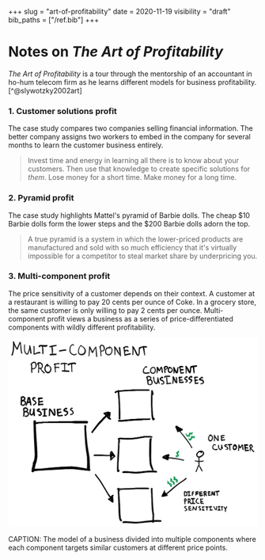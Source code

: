 +++
slug = "art-of-profitability"
date = 2020-11-19
visibility = "draft"
bib_paths = ["/ref.bib"]
+++

# Notes on *The Art of Profitability*

*The Art of Profitability* is a tour through the mentorship of an accountant in
ho-hum telecom firm as he learns different models for business profitability.
[^@slywotzky2002art] 

### 1. Customer solutions profit

The case study compares two companies selling financial information. The better
company assigns two workers to embed in the company for several months to learn
the customer business entirely.

> Invest time and energy in learning all there is to know about your customers.
> Then use that knowledge to create specific solutions for *them*. Lose money
> for a short time. Make money for a long time.

### 2. Pyramid profit

The case study highlights Mattel's pyramid of Barbie dolls. The cheap $10 Barbie
dolls form the lower steps and the $200 Barbie dolls adorn the top.

> A true pyramid is a system in which the lower-priced products are 
> manufactured and sold with so much efficiency that it's virtually impossible
> for a competitor to steal market share by underpricing you.

### 3. Multi-component profit

The price sensitivity of a customer depends on their context. A customer at a
restaurant is willing to pay 20 cents per ounce of Coke. In a grocery store, the
same customer is only willing to pay 2 cents per ounce. Multi-component profit
views a business as a series of price-differentiated components with wildly 
different profitability.

![Multi-component profit](multi-component-profit.png)

CAPTION: The model of a business divided into multiple components where each
component targets similar customers at different price points.

